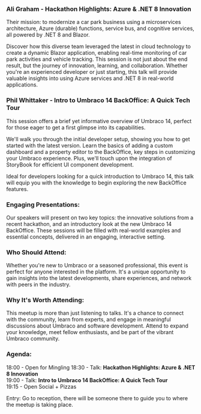 ### Ali Graham - Hackathon Highlights: Azure & .NET 8 Innovation

Their mission: to modernize a car park business using a microservices architecture, Azure (durable) functions, service bus, and cognitive services, all powered by .NET 8 and Blazor.

Discover how this diverse team leveraged the latest in cloud technology to create a dynamic Blazor application, enabling real-time monitoring of car park activities and vehicle tracking. This session is not just about the end result, but the journey of innovation, learning, and collaboration. Whether you're an experienced developer or just starting, this talk will provide valuable insights into using Azure services and .NET 8 in real-world applications.

### Phil Whittaker - Intro to Umbraco 14 BackOffice: A Quick Tech Tour

This session offers a brief yet informative overview of Umbraco 14, perfect for those eager to get a first glimpse into its capabilities.

We'll walk you through the initial developer setup, showing you how to get started with the latest version. Learn the basics of adding a custom dashboard and a property editor to the BackOffice, key steps in customizing your Umbraco experience. Plus, we'll touch upon the integration of StoryBook for efficient UI component development.

Ideal for developers looking for a quick introduction to Umbraco 14, this talk will equip you with the knowledge to begin exploring the new BackOffice features.

### Engaging Presentations:
Our speakers will present on two key topics: the innovative solutions from a recent hackathon, and an introductory look at the new Umbraco 14 BackOffice. These sessions will be filled with real-world examples and essential concepts, delivered in an engaging, interactive setting.

### Who Should Attend:
Whether you're new to Umbraco or a seasoned professional, this event is perfect for anyone interested in the platform. It's a unique opportunity to gain insights into the latest developments, share experiences, and network with peers in the industry.

### Why It's Worth Attending:
This meetup is more than just listening to talks. It's a chance to connect with the community, learn from experts, and engage in meaningful discussions about Umbraco and software development. Attend to expand your knowledge, meet fellow enthusiasts, and be part of the vibrant Umbraco community.

### Agenda:
18:00 - Open for Mingling
18:30 - Talk: __Hackathon Highlights: Azure & .NET 8 Innovation__  
19:00 - Talk: __Intro to Umbraco 14 BackOffice: A Quick Tech Tour__   
19:15 - Open Social + Pizzas

Entry:
Go to reception, there will be someone there to guide you to where the meetup is taking place.